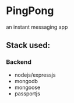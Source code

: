 # PingPong

an instant messaging app

## Stack used:

### Backend

- nodejs/expressjs
- mongodb
- mongoose
- passportjs
